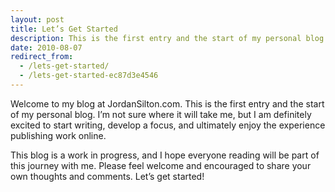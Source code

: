```yaml
---
layout: post
title: Let’s Get Started
description: This is the first entry and the start of my personal blog. I’m not sure where it will take me, but I am definitely excited to start writing, develop a focus, and ultimately enjoy the experience publishing work online.
date: 2010-08-07
redirect_from:
  - /lets-get-started/
  - /lets-get-started-ec87d3e4546
---
```


Welcome to my blog at JordanSilton.com. This is the first entry and the start of my personal blog. I’m not sure where it will take me, but I am definitely excited to start writing, develop a focus, and ultimately enjoy the experience publishing work online.

This blog is a work in progress, and I hope everyone reading will be part of this journey with me. Please feel welcome and encouraged to share your own thoughts and comments. Let’s get started!